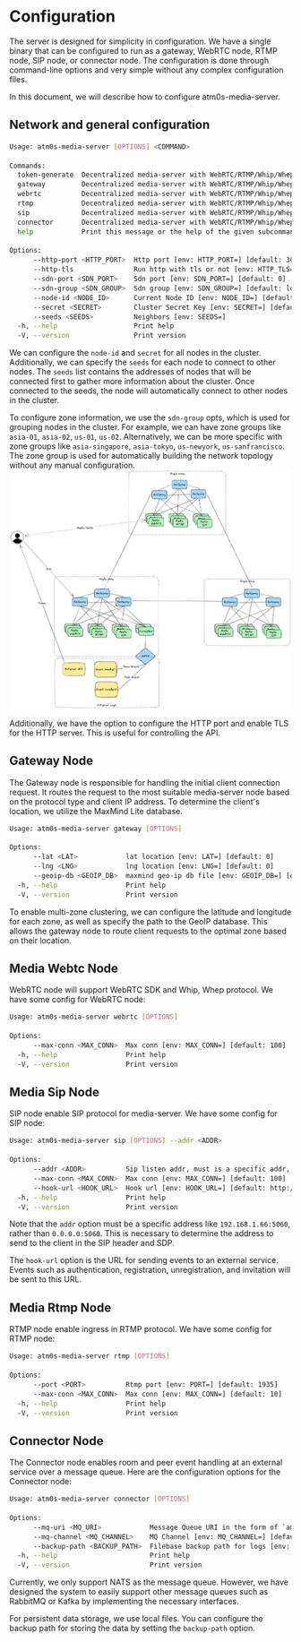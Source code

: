 # Configuration

The server is designed for simplicity in configuration. We have a single binary that can be configured to run as a gateway, WebRTC node, RTMP node, SIP node, or connector node. The configuration is done through command-line options and very simple without any complex configuration files.

In this document, we will describe how to configure atm0s-media-server.

## Network and general configuration

```bash
Usage: atm0s-media-server [OPTIONS] <COMMAND>

Commands:
  token-generate  Decentralized media-server with WebRTC/RTMP/Whip/Whep support
  gateway         Decentralized media-server with WebRTC/RTMP/Whip/Whep support
  webrtc          Decentralized media-server with WebRTC/RTMP/Whip/Whep support
  rtmp            Decentralized media-server with WebRTC/RTMP/Whip/Whep support
  sip             Decentralized media-server with WebRTC/RTMP/Whip/Whep support
  connector       Decentralized media-server with WebRTC/RTMP/Whip/Whep support
  help            Print this message or the help of the given subcommand(s)

Options:
      --http-port <HTTP_PORT>  Http port [env: HTTP_PORT=] [default: 3000]
      --http-tls               Run http with tls or not [env: HTTP_TLS=]
      --sdn-port <SDN_PORT>    Sdn port [env: SDN_PORT=] [default: 0]
      --sdn-group <SDN_GROUP>  Sdn group [env: SDN_GROUP=] [default: local]
      --node-id <NODE_ID>      Current Node ID [env: NODE_ID=] [default: 1]
      --secret <SECRET>        Cluster Secret Key [env: SECRET=] [default: insecure]
      --seeds <SEEDS>          Neighbors [env: SEEDS=]
  -h, --help                   Print help
  -V, --version                Print version
```

We can configure the `node-id` and `secret` for all nodes in the cluster. Additionally, we can specify the `seeds` for each node to connect to other nodes. The `seeds` list contains the addresses of nodes that will be connected first to gather more information about the cluster. Once connected to the seeds, the node will automatically connect to other nodes in the cluster.

To configure zone information, we use the `sdn-group` opts, which is used for grouping nodes in the cluster. For example, we can have zone groups like `asia-01`, `asia-02`, `us-01`, `us-02`. Alternatively, we can be more specific with zone groups like `asia-singapore`, `asia-tokyo`, `us-newyork`, `us-sanfrancisco`. The zone group is used for automatically building the network topology without any manual configuration.
![Multi zones](../imgs/multi-zones.excalidraw.png)

Additionally, we have the option to configure the HTTP port and enable TLS for the HTTP server. This is useful for controlling the API.

## Gateway Node

The Gateway node is responsible for handling the initial client connection request. It routes the request to the most suitable media-server node based on the protocol type and client IP address. To determine the client's location, we utilize the MaxMind Lite database.

```bash
Usage: atm0s-media-server gateway [OPTIONS]

Options:
      --lat <LAT>            lat location [env: LAT=] [default: 0]
      --lng <LNG>            lng location [env: LNG=] [default: 0]
      --geoip-db <GEOIP_DB>  maxmind geo-ip db file [env: GEOIP_DB=] [default: ./maxminddb-data/GeoLite2-City.mmdb]
  -h, --help                 Print help
  -V, --version              Print version
```

To enable multi-zone clustering, we can configure the latitude and longitude for each zone, as well as specify the path to the GeoIP database. This allows the gateway node to route client requests to the optimal zone based on their location.

## Media Webtc Node

WebRTC node will support WebRTC SDK and Whip, Whep protocol. We have some config for WebRTC node:

```bash
Usage: atm0s-media-server webrtc [OPTIONS]

Options:
      --max-conn <MAX_CONN>  Max conn [env: MAX_CONN=] [default: 100]
  -h, --help                 Print help
  -V, --version              Print version
```

## Media Sip Node

SIP node enable SIP protocol for media-server. We have some config for SIP node:

```bash
Usage: atm0s-media-server sip [OPTIONS] --addr <ADDR>

Options:
      --addr <ADDR>          Sip listen addr, must is a specific addr, not 0.0.0.0 [env: ADDR=]
      --max-conn <MAX_CONN>  Max conn [env: MAX_CONN=] [default: 100]
      --hook-url <HOOK_URL>  Hook url [env: HOOK_URL=] [default: http://localhost:3000/hooks]
  -h, --help                 Print help
  -V, --version              Print version
```


Note that the `addr` option must be a specific address like `192.168.1.66:5060`, rather than `0.0.0.0:5060`. This is necessary to determine the address to send to the client in the SIP header and SDP.

The `hook-url` option is the URL for sending events to an external service. Events such as authentication, registration, unregistration, and invitation will be sent to this URL.

## Media Rtmp Node

RTMP node enable ingress in RTMP protocol. We have some config for RTMP node:

```bash
Usage: atm0s-media-server rtmp [OPTIONS]

Options:
      --port <PORT>          Rtmp port [env: PORT=] [default: 1935]
      --max-conn <MAX_CONN>  Max conn [env: MAX_CONN=] [default: 10]
  -h, --help                 Print help
  -V, --version              Print version
```

## Connector Node

The Connector node enables room and peer event handling at an external service over a message queue. Here are the configuration options for the Connector node:

```bash
Usage: atm0s-media-server connector [OPTIONS]

Options:
      --mq-uri <MQ_URI>            Message Queue URI in the form of `amqp://user:pass@host:port/vhost` [env: MQ_URI=] [default: nats://localhost:4222]
      --mq-channel <MQ_CHANNEL>    MQ Channel [env: MQ_CHANNEL=] [default: atm0s/event_log]
      --backup-path <BACKUP_PATH>  Filebase backup path for logs [env: BACKUP_PATH=] [default: .atm0s/data/connector-queue]
  -h, --help                       Print help
  -V, --version                    Print version
```

Currently, we only support NATS as the message queue. However, we have designed the system to easily support other message queues such as RabbitMQ or Kafka by implementing the necessary interfaces. 

For persistent data storage, we use local files. You can configure the backup path for storing the data by setting the `backup-path` option.
